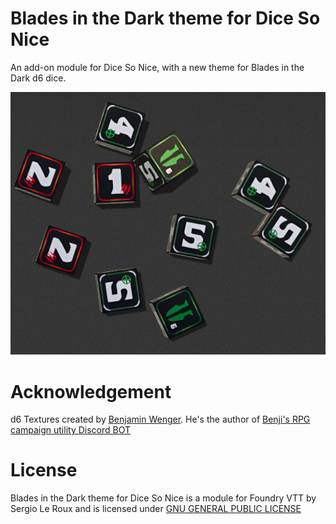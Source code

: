 # Blades in the Dark theme for Dice So Nice
An add-on module for Dice So Nice, with a new theme for Blades in the Dark d6 dice.

![Preview](./dice-screenshot.png?raw=true)
# Acknowledgement

d6 Textures created by [Benjamin Wenger](https://github.com/benjo121ben). He's the author of [Benji's RPG campaign utility Discord BOT](https://github.com/benjo121ben/Discord-Bot-DnD-BitD)

# License

Blades in the Dark theme for Dice So Nice is a module for Foundry VTT by Sergio Le Roux and is licensed under [GNU GENERAL PUBLIC LICENSE](./LICENSE)
